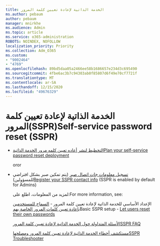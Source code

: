 ```yaml
---
title: الخدمة الذاتية لإعادة تعيين كلمة المرور
ms.author: pebaum
author: pebaum
manager: mnirkhe
ms.audience: Admin
ms.topic: article
ms.service: o365-administration
ROBOTS: NOINDEX, NOFOLLOW
localization_priority: Priority
ms.collection: Adm_O365
ms.custom:
- "9002464"
- "4769"
ms.openlocfilehash: 89bd5daa05a2466ee58b1686657e234d3c695490
ms.sourcegitcommit: 4fbe6ac3b7c94303ab0f85807d6f49e70cf7721f
ms.translationtype: MT
ms.contentlocale: ar-SA
ms.lasthandoff: 12/15/2020
ms.locfileid: "49676329"
---
```

# <a name="self-service-password-reset-sspr"></a><span data-ttu-id="f49a9-102">الخدمة الذاتية لإعادة تعيين كلمة المرور(SSPR)</span><span class="sxs-lookup"><span data-stu-id="f49a9-102">Self-service password reset (SSPR)</span></span>

- [<span data-ttu-id="f49a9-103">التخطيط لنشر أعاده تعيين كلمه مرور الخدمة الذاتية</span><span class="sxs-lookup"><span data-stu-id="f49a9-103">Plan your self-service password reset deployment</span></span>](https://go.microsoft.com/fwlink/?linkid=2142944)  

    <span data-ttu-id="f49a9-104">or</span><span class="sxs-lookup"><span data-stu-id="f49a9-104">or</span></span>
- <span data-ttu-id="f49a9-105">[تسجيل معلومات جات اتصال صبر](https://go.microsoft.com/fwlink/?linkid=849451) (يتم تمكين صبر بشكل افتراضي للمسؤولين)</span><span class="sxs-lookup"><span data-stu-id="f49a9-105">[Register your SSPR contact info](https://go.microsoft.com/fwlink/?linkid=849451) (SSPR is enabled by default for Admins)</span></span>

    <span data-ttu-id="f49a9-106">لمزيد من المعلومات، اطلع على:</span><span class="sxs-lookup"><span data-stu-id="f49a9-106">For more information, see:</span></span>

    <span data-ttu-id="f49a9-107">الإعداد الأساسي للخدمة الذاتية لإعادة تعيين كلمة المرور - [السماح للمستخدمين بإعادة تعيين كلمات المرور الخاصة بهم](https://docs.microsoft.com/microsoft-365/admin/add-users/let-users-reset-passwords)</span><span class="sxs-lookup"><span data-stu-id="f49a9-107">Basic SSPR setup - [Let users reset their own passwords](https://docs.microsoft.com/microsoft-365/admin/add-users/let-users-reset-passwords)</span></span>

    [<span data-ttu-id="f49a9-108">الأسئلة المتداولة حول الخدمة الذاتية لإعادة تعيين كلمة المرور</span><span class="sxs-lookup"><span data-stu-id="f49a9-108">SSPR FAQ</span></span>](https://docs.microsoft.com/azure/active-directory/authentication/active-directory-passwords-faq)

    [<span data-ttu-id="f49a9-109">مستكشف أخطاء الخدمة الذاتية لإعادة تعيين كلمة المرور ومصلحها</span><span class="sxs-lookup"><span data-stu-id="f49a9-109">SSPR Troubleshooter</span></span>](https://docs.microsoft.com/azure/active-directory/authentication/active-directory-passwords-troubleshoot)
